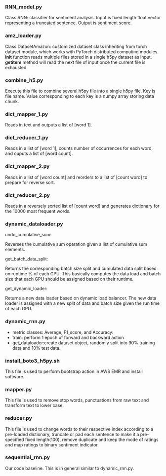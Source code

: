 ### RNN_model.py
Class RNN:  classifier for sentiment analysis. Input is fixed length float vector representing a truncated sentence. Output is sentiment score.

### amz_loader.py
Class DatasetAmazon: customized dataset class inheriting from torch dataset module, which works with PyTorch distributed computing modules.
__init__ function reads multiple files stored in a single h5py dataset as input. 
__getitem__ method will read the next file of input once the current file is exhausted.

### combine_h5.py 
Execute this file to combine several h5py file into a single h5py file. Key is file name. Value corresponding to each key is a numpy array storing data chunk.

### dict_mapper_1.py
Reads in text and outputs a list of [word 1].

### dict_reducer_1.py
Reads in a list of [word 1], counts number of occurrences for each word, and ouputs a list of [word count].

### dict_mapper_2.py
Reads in a list of [word count] and reorders to a list of [count word] to prepare for reverse sort.

### dict_reducer_2.py
Reads in a reversely sorted list of [count word] and generates dictionary for the 10000 most frequent words.

### dynamic_dataloader.py
undo_cumulative_sum:

Reverses the cumulative sum operation given a list of cumulative sum elements.

get_batch_data_split:

Returns the corresponding batch size split and cumulated data split based on runtime % of each GPU. This basically computes the data load and batch size that each GPU should be assigned based on their runtime. 

get_dynamic_loader:

Returns a new data loader based on dynamic load balancer. The new data loader is assigned with a new split of data and batch size given the run time of each GPU. 

### dynamic_rnn.py
+ metric classes: Average, F1_score, and Accuracy:
+ train: perform 1 epoch of forward and backward action
+ get_dataloader:create dataset object, randomly split into 90% training data and 10% test data.

### install_boto3_h5py.sh
This file is used to perform bootstrap action in AWS EMR and install software.

### mapper.py
This file is used to remove stop words, punctuations from raw text and transform text to lower case.

### reducer.py
This file is used to change words to their respective index according to a pre-loaded dictionary, truncate or pad each sentence to make it a pre-specified fixed length(100), remove duplicate and keep the mode of ratings and map ratings to binary sentiment indicator.

### sequential_rnn.py
Our code baseline. This is in general similar to dynamic_rnn.py.
